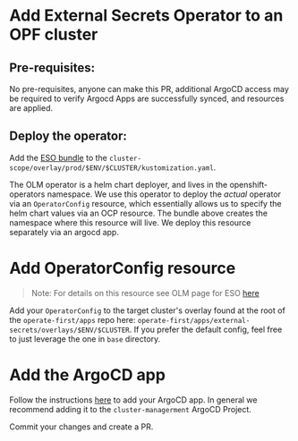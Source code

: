 # Add External Secrets Operator to an OPF cluster

## Pre-requisites:

No pre-requisites, anyone can make this PR, additional ArgoCD access may be required to verify Argocd Apps are
successfully synced, and resources are applied.

## Deploy the operator:

Add the [ESO bundle][eso] to the `cluster-scope/overlay/prod/$ENV/$CLUSTER/kustomization.yaml`.

The OLM operator is a helm chart deployer, and lives in the openshift-operators namespace. We use this operator to
deploy the _actual_ operator via an `OperatorConfig` resource, which essentially allows us to specify the helm chart values
via an OCP resource. The bundle above creates the namespace where this resource will live. We deploy this resource
separately via an argocd app.

# Add OperatorConfig resource

> Note: For details on this resource see OLM page for ESO [here][olm]

Add your `OperatorConfig` to the target cluster's overlay found at the root of the `operate-first/apps` repo
here: `operate-first/apps/external-secrets/overlays/$ENV/$CLUSTER`. If you prefer the default config, feel free to just
leverage the one in `base` directory.

# Add the ArgoCD app

Follow the instructions [here][add-app] to add your ArgoCD app. In general we recommend adding it to the
`cluster-managerment` ArgoCD Project.

Commit your changes and create a PR.

[eso]: https://github.com/operate-first/apps/tree/master/cluster-scope/bundles/external-secrets-operator
[olm]: https://operatorhub.io/operator/external-secrets-operator
[add-app]: ../argocd-gitops/add_application.md
